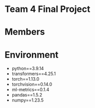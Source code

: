 # Team 4 Final Project

# Members

# Environment
* python==3.9.14
* transformers==4.25.1
* torch==1.13.0
* torchvision==0.14.0
* ml-metrics==0.1.4
* pandas==1.5.2
* numpy==1.23.5
